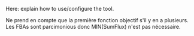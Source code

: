 Here: explain how to use/configure the tool.

Ne prend en compte que la première fonction objectif s'il y en a plusieurs.
Les FBAs sont parcimonious donc MIN(SumFlux) n'est pas nécessaire.